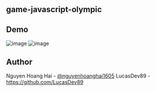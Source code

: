 ## game-javascript-olympic
## Demo
![image](https://github.com/user-attachments/assets/5eafd021-45b0-4657-b753-128e22d7e677)
![image](https://github.com/user-attachments/assets/7bc4b34c-b061-48ce-896a-aee82bf89bec)

## Author
Nguyen Hoang Hai - [@nguyenhoanghai1605](https://github.com/nguyenhoanghai1605)
LucasDev89 - https://github.com/LucasDev89 
